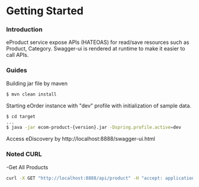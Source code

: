 # Getting Started

### Introduction
eProduct service expose APIs (HATEOAS) for read/save resources such as Product, Category. Swagger-ui is rendered at runtime to make it easier to call APIs.


### Guides
Building jar file by maven
```sh
$ mvn clean install
```
Starting eOrder instance with "dev" profile with initialization of sample data.
```sh
$ cd target
...
$ java -jar ecom-product-{version}.jar -Dspring.profile.active=dev
```
Access eDiscovery by http://localhost:8888/swagger-ui.html

### Noted CURL
-Get All Products
```sh
curl -X GET "http://localhost:8888/api/product" -H "accept: application/json"
```